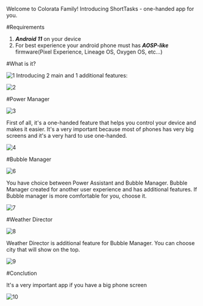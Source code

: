 Welcome to Colorata Family!
Introducing ShortTasks - one-handed app for you.

#Requirements

1. ***Android 11*** on your device
2. For best experience your android phone must has  ***AOSP-like*** firmware(Pixel Experience, Lineage OS, Oxygen OS, etc...)

#What is it?

![1](https://user-images.githubusercontent.com/79582543/109019574-2cadef80-76ca-11eb-9d23-923246511aba.png)
Introducing 2 main and 1 additional features:

![2](https://user-images.githubusercontent.com/79582543/109019580-2ddf1c80-76ca-11eb-8ada-f611dd38655e.png)

#Power Manager

![3](https://user-images.githubusercontent.com/79582543/109019592-2fa8e000-76ca-11eb-99f4-e052d451abe9.png)

First of all, it's a one-handed feature that helps you control your device and makes it easier.
It's a very important because most of phones has very big screens and it's a very hard to use one-handed.

![4](https://user-images.githubusercontent.com/79582543/109019595-30417680-76ca-11eb-8da9-762592581d0e.png)

#Bubble Manager

![6](https://user-images.githubusercontent.com/79582543/109019598-30da0d00-76ca-11eb-863b-e7acb04dc413.png)

You have choice between Power Assistant and Bubble Manager.
Bubble Manager created for another user experience and has additional features.
If Bubble manager is more comfortable for you, choose it.

![7](https://user-images.githubusercontent.com/79582543/109019602-3172a380-76ca-11eb-8a10-b01473daca69.png)

#Weather Director

![8](https://user-images.githubusercontent.com/79582543/109019610-32a3d080-76ca-11eb-886c-d4edb0432a9d.png)

Weather Director is additional feature for Bubble Manager. You can choose city that will show on the top.

![9](https://user-images.githubusercontent.com/79582543/109019615-333c6700-76ca-11eb-9706-0002221c6d13.png)

#Conclution

It's a very important app if you have a big phone screen

![10](https://user-images.githubusercontent.com/79582543/109020548-1ce2db00-76cb-11eb-96d0-ba39dc154ad5.png)
